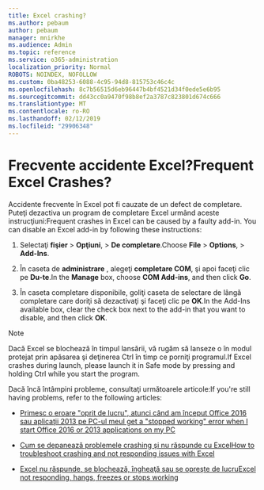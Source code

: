 ```yaml
---
title: Excel crashing?
ms.author: pebaum
author: pebaum
manager: mnirkhe
ms.audience: Admin
ms.topic: reference
ms.service: o365-administration
localization_priority: Normal
ROBOTS: NOINDEX, NOFOLLOW
ms.custom: 0ba48253-6088-4c95-94d8-815753c46c4c
ms.openlocfilehash: 8c7b56515d6eb96447b4bf4521d34f0ede5e6b95
ms.sourcegitcommit: dd43cc0a9470f98b8ef2a3787c823801d674c666
ms.translationtype: MT
ms.contentlocale: ro-RO
ms.lasthandoff: 02/12/2019
ms.locfileid: "29906348"
---
```

# <a name="frequent-excel-crashes"></a><span data-ttu-id="73283-102">Frecvente accidente Excel?</span><span class="sxs-lookup"><span data-stu-id="73283-102">Frequent Excel Crashes?</span></span>

<span data-ttu-id="73283-p101">Accidente frecvente în Excel pot fi cauzate de un defect de completare. Puteţi dezactiva un program de completare Excel urmând aceste instrucţiuni:</span><span class="sxs-lookup"><span data-stu-id="73283-p101">Frequent crashes in Excel can be caused by a faulty add-in. You can disable an Excel add-in by following these instructions:</span></span>
  
1. <span data-ttu-id="73283-105">Selectaţi **fişier** \> **Opţiuni**, \> **De completare**.</span><span class="sxs-lookup"><span data-stu-id="73283-105">Choose **File** \> **Options**, \> **Add-Ins**.</span></span>
    
2. <span data-ttu-id="73283-106">În caseta de **administrare** , alegeţi **completare COM**, şi apoi faceţi clic pe **Du-te**.</span><span class="sxs-lookup"><span data-stu-id="73283-106">In the **Manage** box, choose **COM Add-ins**, and then click **Go**.</span></span>
    
3. <span data-ttu-id="73283-107">În caseta completare disponibile, goliţi caseta de selectare de lângă completare care doriţi să dezactivaţi şi faceţi clic pe **OK**.</span><span class="sxs-lookup"><span data-stu-id="73283-107">In the Add-Ins available box, clear the check box next to the add-in that you want to disable, and then click **OK**.</span></span>
    
> [!NOTE]
> <span data-ttu-id="73283-108">Dacă Excel se blochează în timpul lansării, vă rugăm să lanseze o în modul protejat prin apăsarea şi deţinerea Ctrl în timp ce porniţi programul.</span><span class="sxs-lookup"><span data-stu-id="73283-108">If Excel crashes during launch, please launch it in Safe mode by pressing and holding Ctrl while you start the program.</span></span> 
  
<span data-ttu-id="73283-109">Dacă încă întâmpini probleme, consultaţi următoarele articole:</span><span class="sxs-lookup"><span data-stu-id="73283-109">If you're still having problems, refer to the following articles:</span></span>
  
- [<span data-ttu-id="73283-110">Primesc o eroare "oprit de lucru", atunci când am început Office 2016 sau aplicaţii 2013 pe PC-ul meu</span><span class="sxs-lookup"><span data-stu-id="73283-110">I get a "stopped working" error when I start Office 2016 or 2013 applications on my PC</span></span>](https://support.office.com/article/52bd7985-4e99-4a35-84c8-2d9b8301a2fa.aspx)
    
- [<span data-ttu-id="73283-111">Cum se depanează problemele crashing şi nu răspunde cu Excel</span><span class="sxs-lookup"><span data-stu-id="73283-111">How to troubleshoot crashing and not responding issues with Excel</span></span>](https://support.microsoft.com/help/2758592/how-to-troubleshoot-crashing-and-not-responding-issues-with-excel)
    
- [<span data-ttu-id="73283-112">Excel nu răspunde, se blochează, îngheaţă sau se opreşte de lucru</span><span class="sxs-lookup"><span data-stu-id="73283-112">Excel not responding, hangs, freezes or stops working</span></span>](https://support.office.com/article/37e7d3c9-9e84-40bf-a805-4ca6853a1ff4.aspx)
    
